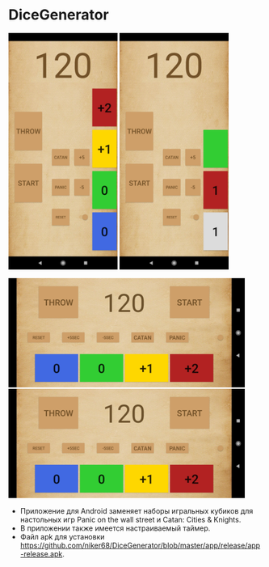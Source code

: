# DiceGenerator
 <p>
 <img src="https://github.com/niker68/DiceGenerator/blob/master/media/Screenshot_2021-04-14-16-34-38-685_com.dicegenerator.jpg" width="216" height="468" />
 <img src="https://github.com/niker68/DiceGenerator/blob/master/media/Screenshot_2021-04-14-16-34-46-997_com.dicegenerator.jpg" width="216" height="468" />
 <div class="img">   
 <img src="https://github.com/niker68/DiceGenerator/blob/master/media/Screenshot_2021-04-14-16-35-06-015_com.dicegenerator.jpg" width="468" height="216" />
 <img src="https://github.com/niker68/DiceGenerator/blob/master/media/Screenshot_2021-04-14-16-35-06-015_com.dicegenerator.jpg" width="468" height="216" />
  </div>
 </p>
 
- Приложение для Android заменяет наборы игральных кубиков для настольных игр Panic on the wall street и Catan: Cities & Knights.
- В приложении также имеется настраиваемый таймер.
- Файл apk для установки https://github.com/niker68/DiceGenerator/blob/master/app/release/app-release.apk.


